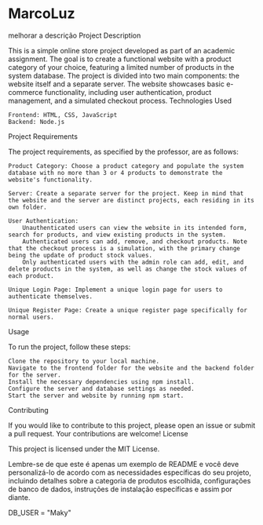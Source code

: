 # MarcoLuz


melhorar  a descrição
Project Description

This is a simple online store project developed as part of an academic assignment. The goal is to create a functional website with a product category of your choice, featuring a limited number of products in the system database. The project is divided into two main components: the website itself and a separate server. The website showcases basic e-commerce functionality, including user authentication, product management, and a simulated checkout process.
Technologies Used

    Frontend: HTML, CSS, JavaScript
    Backend: Node.js

Project Requirements

The project requirements, as specified by the professor, are as follows:

    Product Category: Choose a product category and populate the system database with no more than 3 or 4 products to demonstrate the website's functionality.

    Server: Create a separate server for the project. Keep in mind that the website and the server are distinct projects, each residing in its own folder.

    User Authentication:
        Unauthenticated users can view the website in its intended form, search for products, and view existing products in the system.
        Authenticated users can add, remove, and checkout products. Note that the checkout process is a simulation, with the primary change being the update of product stock values.
        Only authenticated users with the admin role can add, edit, and delete products in the system, as well as change the stock values of each product.

    Unique Login Page: Implement a unique login page for users to authenticate themselves.

    Unique Register Page: Create a unique register page specifically for normal users.

Usage

To run the project, follow these steps:

    Clone the repository to your local machine.
    Navigate to the frontend folder for the website and the backend folder for the server.
    Install the necessary dependencies using npm install.
    Configure the server and database settings as needed.
    Start the server and website by running npm start.

Contributing

If you would like to contribute to this project, please open an issue or submit a pull request. Your contributions are welcome!
License

This project is licensed under the MIT License.

Lembre-se de que este é apenas um exemplo de README e você deve personalizá-lo de acordo com as necessidades específicas do seu projeto, incluindo detalhes sobre a categoria de produtos escolhida, configurações de banco de dados, instruções de instalação específicas e assim por diante.

DB_USER = "Maky"
